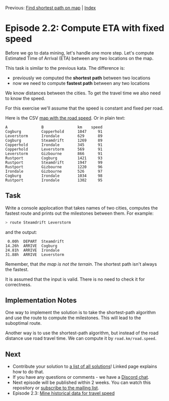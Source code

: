 Previous: [Find shortest path on map](transport-tycoon_21.md) | [Index](transport-tycoon.md) 

# Episode 2.2: Compute ETA with fixed speed

Before we go to data mining, let's handle one more step. Let's compute Estimated Time of Arrival (ETA) between any two locations on the map.

This task is similar to the previous kata. The difference is:

- previously we computed the **shortest path** between two locations
- now we need to compute **fastest path** between any two locations

We know distances between the cities. To get the travel time we also need to know the speed.

For this exercise we'll assume that the speed is constant and fixed per road.

Here is the CSV [map with the road speed](transport-tycoon/s02e02_map.csv). Or in plain text:

```
A               B               km    speed
Cogburg         Copperhold      1047     91
Leverstorm      Irondale        629      89
Cogburg         Steamdrift      1269     89
Copperhold      Irondale        345      91
Copperhold      Leverstorm      569      91
Leverstorm      Gizbourne       866      91
Rustport        Cogburg         1421     93
Rustport        Steamdrift      1947     99
Rustport        Gizbourne       1220     96
Irondale        Gizbourne       526      97
Cogburg         Irondale        1034     98
Rustport        Irondale        1302     95
```



## Task

Write a console applocation that takes names of two cities, computes the fastest route and prints out the milestones between them. For example:

```bash
> route Steamdrift Leverstorm
```

and the output:

```
 0.00h  DEPART  Steamdrift
14.26h  ARRIVE  Cogburg
24.81h  ARRIVE  Irondale
31.88h  ARRIVE  Leverstorm
```

Remember, that *the map is not the terrain*. The shortest path isn't always the fastest.

It is assumed that the input is valid. There is no need to check it for correctness.

## Implementation Notes

One way to implement the solution is to take the shortest-path algorithm and use the route to compute the milestones. This will lead to the suboptimal route.

Another way is to use the shortest-path algorithm, but instead of the road distance use road travel time. We can compute it by `road.km/road.speed`.

## Next

- Contribute your solution to [a list of all solutions](transport-tycoon/README.md)! Linked page explains how to do that.
- If you have any questions or comments - we have a [Discord chat](https://discord.gg/jHGbUwxDgv).
- Next episode will be published within 2 weeks. You can watch this repository or [subscribe to the mailing list](https://tinyletter.com/softwarepark).
- Episode 2.3: [Mine historical data for travel speed](transport-tycoon_23.md)